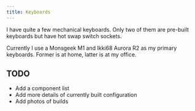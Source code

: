 ```yaml
---
title: Keyboards
---
```


I have quite a few mechanical keyboards. Only two of them are pre-built keyboards but have hot swap switch sockets.

Currently I use a Monsgeek M1 and Ikki68 Aurora R2 as my primary keyboards. Former is at home, latter  is at my office.

## TODO

- Add a component list
- Add more details of currently built configuration
- Add photos of builds
